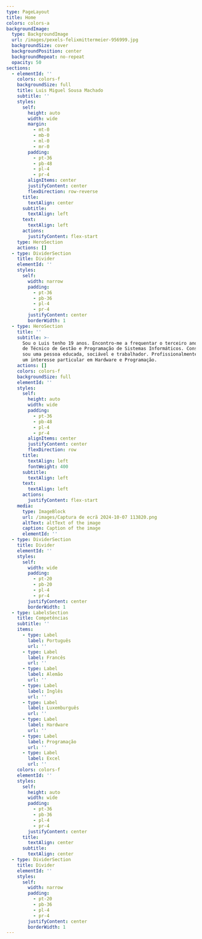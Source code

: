 ```yaml
---
type: PageLayout
title: Home
colors: colors-a
backgroundImage:
  type: BackgroundImage
  url: /images/pexels-felixmittermeier-956999.jpg
  backgroundSize: cover
  backgroundPosition: center
  backgroundRepeat: no-repeat
  opacity: 50
sections:
  - elementId: ''
    colors: colors-f
    backgroundSize: full
    title: Luis Miguel Sousa Machado
    subtitle: ''
    styles:
      self:
        height: auto
        width: wide
        margin:
          - mt-0
          - mb-0
          - ml-0
          - mr-0
        padding:
          - pt-36
          - pb-48
          - pl-4
          - pr-4
        alignItems: center
        justifyContent: center
        flexDirection: row-reverse
      title:
        textAlign: center
      subtitle:
        textAlign: left
      text:
        textAlign: left
      actions:
        justifyContent: flex-start
    type: HeroSection
    actions: []
  - type: DividerSection
    title: Divider
    elementId: ''
    styles:
      self:
        width: narrow
        padding:
          - pt-36
          - pb-36
          - pl-4
          - pr-4
        justifyContent: center
        borderWidth: 1
  - type: HeroSection
    title: ''
    subtitle: >-
      Sou o Luis tenho 19 anos. Encontro-me a frequentar o terceiro ano do curso
      de Técnico de Gestão e Programação de Sistemas Informáticos. Considero que
      sou uma pessoa educada, sociável e trabalhador. Profissionalmente possuo
      um interesse particular em Hardware e Programação.
    actions: []
    colors: colors-f
    backgroundSize: full
    elementId: ''
    styles:
      self:
        height: auto
        width: wide
        padding:
          - pt-36
          - pb-48
          - pl-4
          - pr-4
        alignItems: center
        justifyContent: center
        flexDirection: row
      title:
        textAlign: left
        fontWeight: 400
      subtitle:
        textAlign: left
      text:
        textAlign: left
      actions:
        justifyContent: flex-start
    media:
      type: ImageBlock
      url: /images/Captura de ecrã 2024-10-07 113820.png
      altText: altText of the image
      caption: Caption of the image
      elementId: ''
  - type: DividerSection
    title: Divider
    elementId: ''
    styles:
      self:
        width: wide
        padding:
          - pt-20
          - pb-20
          - pl-4
          - pr-4
        justifyContent: center
        borderWidth: 1
  - type: LabelsSection
    title: Competências
    subtitle: ''
    items:
      - type: Label
        label: Português
        url: ''
      - type: Label
        label: Francês
        url: ''
      - type: Label
        label: Alemão
        url: ''
      - type: Label
        label: Inglês
        url: ''
      - type: Label
        label: Luxemburguês
        url: ''
      - type: Label
        label: Hardware
        url: ''
      - type: Label
        label: Programação
        url: ''
      - type: Label
        label: Excel
        url: ''
    colors: colors-f
    elementId: ''
    styles:
      self:
        height: auto
        width: wide
        padding:
          - pt-36
          - pb-36
          - pl-4
          - pr-4
        justifyContent: center
      title:
        textAlign: center
      subtitle:
        textAlign: center
  - type: DividerSection
    title: Divider
    elementId: ''
    styles:
      self:
        width: narrow
        padding:
          - pt-20
          - pb-36
          - pl-4
          - pr-4
        justifyContent: center
        borderWidth: 1
---
```

